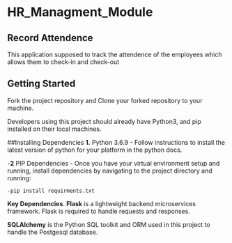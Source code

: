 # HR_Managment_Module
## Record Attendence 
This application supposed to track the attendence of the employees which allows them to check-in and check-out 

## Getting Started
Fork the project repository and Clone your forked repository to your machine.

Developers using this project should already have Python3, and pip installed on their local machines.

##Installing Dependencies
**1.** Python 3.6.9 - Follow instructions to install the latest version of python for your platform in the python docs.

-**2** PIP Dependencies - Once you have your virtual environment setup and running, install dependencies by navigating to the project directory and running:

    -pip install requirments.txt
**Key Dependencies**.
 **Flask** is a lightweight backend microservices framework. Flask is required to handle requests and responses.

   **SQLAlchemy** is the Python SQL toolkit and ORM used in this project to handle the Postgesql database.

